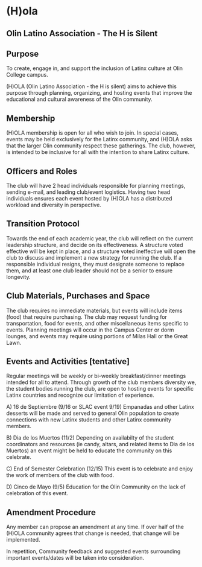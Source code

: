 # (H)ola
## Olin Latino Association - The H is Silent

## Purpose

To create, engage in, and support the inclusion of Latinx culture at Olin College campus. 

(H)OLA (Olin Latino Association - the H is silent) aims to achieve this purpose through planning, organizing, and hosting events that improve the educational and cultural awareness of the Olin community.

## Membership

(H)OLA membership is open for all who wish to join. In special cases, events may be held exclusively for the Latinx community, and (H)OLA asks that the larger Olin community respect these gatherings. The club, however, is intended to be inclusive for all with the intention to share Latinx culture.

## Officers and Roles

The club will have 2 head individuals responsible for planning meetings, sending e-mail, and leading club/event logistics. Having two head individuals ensures each event hosted by (H)OLA has a distributed workload and diversity in perspective.

## Transition Protocol

Towards the end of each academic year, the club will reflect on the current leadership structure, and decide on its effectiveness. A structure voted effective will be kept in place, and a structure voted ineffective will open the club to discuss and implement a new strategy for running the club. If a responsible individual resigns, they must designate someone to replace them, and at least one club leader should not be a senior to ensure longevity.

## Club Materials, Purchases and Space

The club requires no immediate materials, but events will include items (food) that require purchasing. The club may request funding for transportation, food for events, and other miscellaneous items specific to events. Planning meetings will occur in the Campus Center or dorm lounges, and events may require using portions of Milas Hall or the Great Lawn.

## Events and Activities [tentative]

Regular meetings will be weekly or bi-weekly breakfast/dinner meetings intended for all to attend. Through growth of the club members diversity we, the student bodies running the club, are open to hosting events for specific Latinx countries and recognize our limitation of experience. 


A) 16 de Septiembre (9/16 or SLAC event 9/19)
	Empanadas and other Latinx desserts will be made and served to general Olin population to create connections with new Latinx students and other Latinx community members. 


B) Dia de los Muertos (11/2)
	Depending on availabilty of the student coordinators and resources (ie candy, altars, and related items to Dia de los Muertos) an event might be held to educate the community on this celebrate. 

C) End of Semester Celebration (12/15)
	This event is to celebrate and enjoy the work of members of the club with food. 


D) Cinco de Mayo (9/5)
	Education for the Olin Community on the lack of celebration of this event. 

## Amendment Procedure

Any member can propose an amendment at any time. If over half of the (H)OLA community agrees that change is needed, that change will be implemented.

In repetition, Community feedback and suggested events surrounding important events/dates will be taken into consideration.

